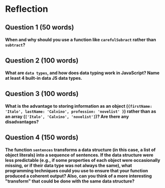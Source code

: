 # Reflection

## Question 1 (50 words)
#### When and why should you use a function like `carefulSubract` rather than `subtract`? 

## Question 2 (100 words)
#### What are `data types`, and how does data typing work in JavaScript? Name at least 4 built-in data JS data types. 

## Question 3 (100 words)
#### What is the advantage to storing information as an object (`{firstName: 'Italo', lastName: 'Calvino', profession: 'novelist' }`) rather than as an array (`['Italo', 'Calvino', 'novelist']`)? Are there any disadvantages?


## Question 4 (150 words)
#### The function `sentences` transforms a data structure (in this case, a list of object literals) into a sequence of sentences. If the data structure were less predictable (e.g., if some properties of each object were occasionally missing, or if their data type was not always the same), what programming techniques could you use to ensure that your function produced a coherent output? Also, can you think of a more interesting "transform" that could be done with the same data structure?
